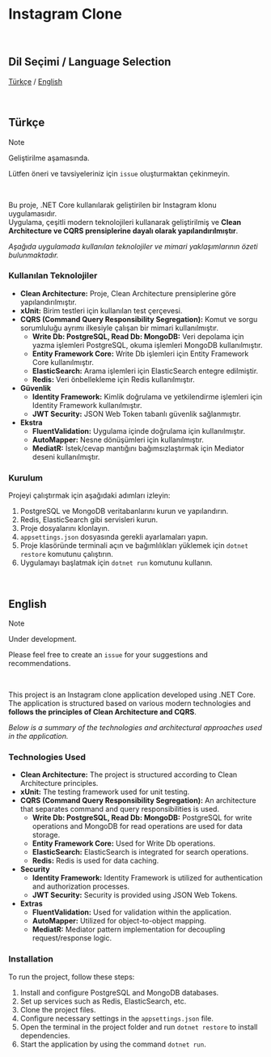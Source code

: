 ﻿# Instagram Clone

<br>

## Dil Seçimi / Language Selection

[Türkçe](#türkçe) / [English](#english)

<br>

## Türkçe

> [!Note]
> Geliştirilme aşamasında.
> 
> Lütfen öneri ve tavsiyeleriniz için `issue` oluşturmaktan çekinmeyin.

<br>

Bu proje, .NET Core kullanılarak geliştirilen bir Instagram klonu uygulamasıdır. <br>
Uygulama, çeşitli modern teknolojileri kullanarak geliştirilmiş ve **Clean Architecture ve CQRS prensiplerine dayalı olarak yapılandırılmıştır**. <br>

_Aşağıda uygulamada kullanılan teknolojiler ve mimari yaklaşımlarının özeti bulunmaktadır._

### Kullanılan Teknolojiler

- **Clean Architecture:** Proje, Clean Architecture prensiplerine göre yapılandırılmıştır.
- **xUnit:** Birim testleri için kullanılan test çerçevesi.
- **CQRS (Command Query Responsibility Segregation):** Komut ve sorgu sorumluluğu ayrımı ilkesiyle çalışan bir mimari
  kullanılmıştır.
    - **Write Db: PostgreSQL, Read Db: MongoDB:** Veri depolama için yazma işlemleri PostgreSQL, okuma işlemleri MongoDB
      kullanılmıştır.
    - **Entity Framework Core:** Write Db işlemleri için Entity Framework Core kullanılmıştır.
    - **ElasticSearch:** Arama işlemleri için ElasticSearch entegre edilmiştir.
    - **Redis:** Veri önbellekleme için Redis kullanılmıştır.
- **Güvenlik**
    - **Identity Framework:** Kimlik doğrulama ve yetkilendirme işlemleri için Identity Framework kullanılmıştır.
    - **JWT Security:** JSON Web Token tabanlı güvenlik sağlanmıştır.
- **Ekstra**
    - **FluentValidation:** Uygulama içinde doğrulama için kullanılmıştır.
    - **AutoMapper:** Nesne dönüşümleri için kullanılmıştır.
    - **MediatR:** İstek/cevap mantığını bağımsızlaştırmak için Mediator deseni kullanılmıştır.

### Kurulum

Projeyi çalıştırmak için aşağıdaki adımları izleyin:

1. PostgreSQL ve MongoDB veritabanlarını kurun ve yapılandırın.
2. Redis, ElasticSearch gibi servisleri kurun.
3. Proje dosyalarını klonlayın.
4. `appsettings.json` dosyasında gerekli ayarlamaları yapın.
5. Proje klasöründe terminali açın ve bağımlılıkları yüklemek için `dotnet restore` komutunu çalıştırın.
6. Uygulamayı başlatmak için `dotnet run` komutunu kullanın.

<br>

## English

> [!Note]
> Under development.
>
> Please feel free to create an `issue` for your suggestions and recommendations.

<br>

This project is an Instagram clone application developed using .NET Core. <br>
The application is structured based on various modern technologies and **follows the principles of Clean Architecture and CQRS**. <br>

_Below is a summary of the technologies and architectural approaches used in the application._

### Technologies Used

- **Clean Architecture:** The project is structured according to Clean Architecture principles.
- **xUnit:** The testing framework used for unit testing.
- **CQRS (Command Query Responsibility Segregation):** An architecture that separates command and query responsibilities
  is used.
    - **Write Db: PostgreSQL, Read Db: MongoDB:** PostgreSQL for write operations and MongoDB for read operations are
      used for data storage.
    - **Entity Framework Core:** Used for Write Db operations.
    - **ElasticSearch:** ElasticSearch is integrated for search operations.
    - **Redis:** Redis is used for data caching.
- **Security**
    - **Identity Framework:** Identity Framework is utilized for authentication and authorization processes.
    - **JWT Security:** Security is provided using JSON Web Tokens.
- **Extras**
    - **FluentValidation:** Used for validation within the application.
    - **AutoMapper:** Utilized for object-to-object mapping.
    - **MediatR:** Mediator pattern implementation for decoupling request/response logic.

### Installation

To run the project, follow these steps:

1. Install and configure PostgreSQL and MongoDB databases.
2. Set up services such as Redis, ElasticSearch, etc.
3. Clone the project files.
4. Configure necessary settings in the `appsettings.json` file.
5. Open the terminal in the project folder and run `dotnet restore` to install dependencies.
6. Start the application by using the command `dotnet run`.
